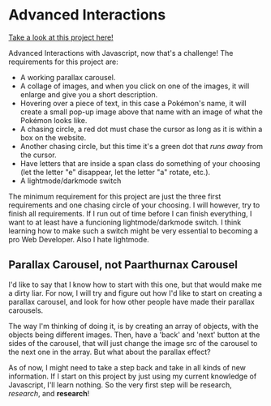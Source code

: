 # Advanced Interactions
[Take a look at this project here!](https://www.youtube.com/watch?v=kjS6bQ5OQ-o)

Advanced Interactions with Javascript, now that's a challenge! The requirements for this project are:
* A working parallax carousel.
* A collage of images, and when you click on one of the images, it will enlarge and give you a short description.
* Hovering over a piece of text, in this case a Pokémon's name, it will create a small pop-up image above that name with an image of what the Pokémon looks like. 
* A chasing circle, a red dot must chase the cursor as long as it is within a box on the website.
* Another chasing circle, but this time it's a green dot that *runs away* from the cursor.
* Have letters that are inside a span class do something of your choosing (let the letter "e" disappear, let the letter "a" rotate, etc.).
* A lightmode/darkmode switch

The minimum requirement for this project are just the three first requirements and one chasing circle of your choosing. I will however, try to finish all requirements. If I run out of time before I can finish everything, I want to at least have a funcioning lightmode/darkmode switch. I think learning how to make such a switch might be very essential to becoming a pro Web Developer. Also I hate lightmode. 

## Parallax Carousel, not Paarthurnax Carousel
I'd like to say that I know how to start with this one, but that would make me a dirty liar. For now, I will try and figure out how I'd like to start on creating a parallax carousel, and look for how other people have made their parallax carousels. </br>

The way I'm thinking of doing it, is by creating an array of objects, with the objects being different images. Then, have a 'back' and 'next' button at the sides of the carousel, that will just change the image src of the carousel to the next one in the array. But what about the parallax effect? <br>

As of now, I might need to take a step back and take in all kinds of new information. If I start on this project by just using my current knowledge of Javascript, I'll learn nothing. So the very first step will be research, *research*, and **research**!

